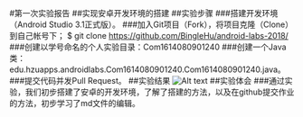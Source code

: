 #第一次实验报告
##实现安卓开发环境的搭建
##实验步骤
###搭建开发环境（Android Studio 3.1正式版）。
###加入Git项目（Fork），将项目克隆（Clone）到自己帐号下；
$ git clone https://github.com/BingleHu/android-labs-2018/
###创建以学号命名的个人实验目录：Com1614080901240
###创建一个Java类：edu.hzuapps.androidlabs.Com1614080901240.Com1614080901240.java。
###提交代码并发Pull Request。
##实验结果
![Alt text](图片链接 "https://github.com/BingleHu/android-labs-2018/blob/master/Com1614080901240/Com1614080901240.png")
##实验体会
###通过实验，我们初步搭建了安卓的开发环境，了解了搭建的方法，以及在github提交作业的方法，初步学习了md文件的编辑。
